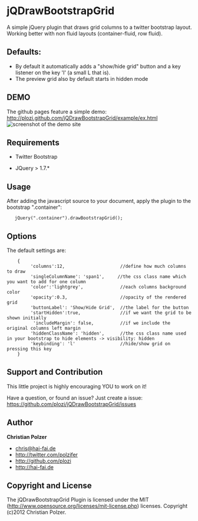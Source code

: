 jQDrawBootstrapGrid
===================

A simple jQuery plugin that draws grid columns to a twitter bootstrap layout. Working better with non fluid layouts (container-fluid, row fluid).


Defaults:
--------
+  By default it automatically adds a "show/hide grid" button and a key listener on the key 'l' (a small L that is).
+  The preview grid also by default starts in hidden mode


DEMO
----
The github pages feature a simple demo: http://plozi.github.com/jQDrawBootstrapGrid/example/ex.html
 <img src="http://plozi.github.com/jQDrawBootstrapGrid/example/Bootstrap_ex_files/jQBSGrid_Screen.png" alt="screenshot of the demo site"/>


Requirements
------------
+ Twitter Bootstrap

+ JQuery > 1.7.*

Usage
-----
 After adding the javascript source to your document,
 apply the plugin to the bootstrap ".container":

 ~~~~~~
    jQuery(".container").drawBootstrapGrid();
 ~~~~~~

Options
-------
The default settings are:
~~~~~~
    {
         'columns':12,                     //define how much columns to draw
         'singleColumnName': 'span1',     //the css class name which you want to add for one column
         'color':'lightgrey',              //each columns background color
         'opacity':0.3,                    //opacity of the rendered grid
         'buttonLabel': 'Show/Hide Grid',  //the label for the button
         'startHidden':true,               //if we want the grid to be shown initially
          'includeMargin': false,          //if we include the original columns left margin
         'hiddenClassName': 'hidden',      //the css class name used in your bootstrap to hide elements -> visibility: hidden
         'keybinding': 'l'                 //hide/show grid on pressing this key
    }
~~~~~~

Support and Contribution
------------------------
This little project is highly encouraging YOU to work on it!

Have a question, or found an issue? Just create a issue: https://github.com/plozi/jQDrawBootstrapGrid/issues


Author
-------

**Christian Polzer**

+ chris@hai-fai.de
+ http://twitter.com/polzifer
+ http://github.com/plozi
+ http://hai-fai.de



Copyright and License
---------------------

The jQDrawBootstrapGrid Plugin is  licensed under the MIT (http://www.opensource.org/licenses/mit-license.php) licenses. Copyright (c)2012 Christian Polzer.